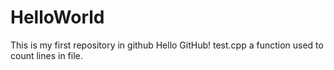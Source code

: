 # HelloWorld
This is my first repository in github
Hello GitHub!
test.cpp  a function used to count lines in file.
